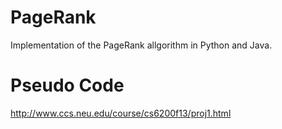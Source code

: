 # PageRank
Implementation of the PageRank allgorithm in Python and Java.

# Pseudo Code
http://www.ccs.neu.edu/course/cs6200f13/proj1.html
